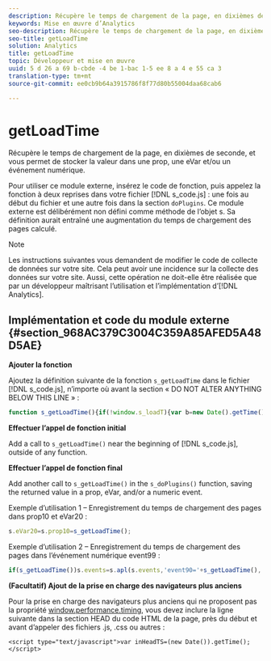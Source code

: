 ```yaml
---
description: Récupère le temps de chargement de la page, en dixièmes de seconde, et vous permet de stocker la valeur dans une prop, une eVar et/ou un événement numérique.
keywords: Mise en œuvre d’Analytics
seo-description: Récupère le temps de chargement de la page, en dixièmes de seconde, et vous permet de stocker la valeur dans une prop, une eVar et/ou un événement numérique.
seo-title: getLoadTime
solution: Analytics
title: getLoadTime
topic: Développeur et mise en œuvre
uuid: 5 d 26 a 69 b-cbde -4 be 1-bac 1-5 ee 8 a 4 e 55 ca 3
translation-type: tm+mt
source-git-commit: ee0cb9b64a3915786f8f77d80b55004daa68cab6

---
```



# getLoadTime

Récupère le temps de chargement de la page, en dixièmes de seconde, et vous permet de stocker la valeur dans une prop, une eVar et/ou un événement numérique.

Pour utiliser ce module externe, insérez le code de fonction, puis appelez la fonction à deux reprises dans votre fichier [!DNL s_code.js] : une fois au début du fichier et une autre fois dans la section `doPlugins`. Ce module externe est délibérément non défini comme méthode de l’objet s. Sa définition aurait entraîné une augmentation du temps de chargement des pages calculé.

>[!NOTE]
>
>Les instructions suivantes vous demandent de modifier le code de collecte de données sur votre site. Cela peut avoir une incidence sur la collecte des données sur votre site. Aussi, cette opération ne doit-elle être réalisée que par un développeur maîtrisant l’utilisation et l’implémentation d’[!DNL Analytics].

## Implémentation et code du module externe {#section_968AC379C3004C359A85AFED5A48D5AE}

**Ajouter la fonction**

Ajoutez la définition suivante de la fonction `s_getLoadTime` dans le fichier [!DNL s_code.js], n’importe où avant la section « DO NOT ALTER ANYTHING BELOW THIS LINE » :

```js
function s_getLoadTime(){if(!window.s_loadT){var b=new Date().getTime(),o=window.performance?performance.timing:0,a=o?o.requestStart:window.inHeadTS||0;s_loadT=a?Math.round((b-a)/100):''}return s_loadT}
```

**Effectuer l’appel de fonction initial**

Add a call to `s_getLoadTime()` near the beginning of [!DNL s_code.js], outside of any function.

**Effectuer l’appel de fonction final**

Add another call to `s_getLoadTime()` in the `s_doPlugins()` function, saving the returned value in a prop, eVar, and/or a numeric event.

Exemple d’utilisation 1 – Enregistrement du temps de chargement des pages dans prop10 et eVar20 :

```js
s.eVar20=s.prop10=s_getLoadTime();
```

Exemple d’utilisation 2 – Enregistrement du temps de chargement des pages dans l’événement numérique event99 :

```js
if(s_getLoadTime())s.events=s.apl(s.events,'event90='+s_getLoadTime(),',',1);
```

**(Facultatif) Ajout de la prise en charge des navigateurs plus anciens**

Pour la prise en charge des navigateurs plus anciens qui ne proposent pas la propriété [window.performance.timing](https://www.html5rocks.com/en/tutorials/webperformance/basics/), vous devez inclure la ligne suivante dans la section HEAD du code HTML de la page, près du début et avant d’appeler des fichiers .js, .css ou autres :

```
<script type="text/javascript">var inHeadTS=(new Date()).getTime();</script>
```

